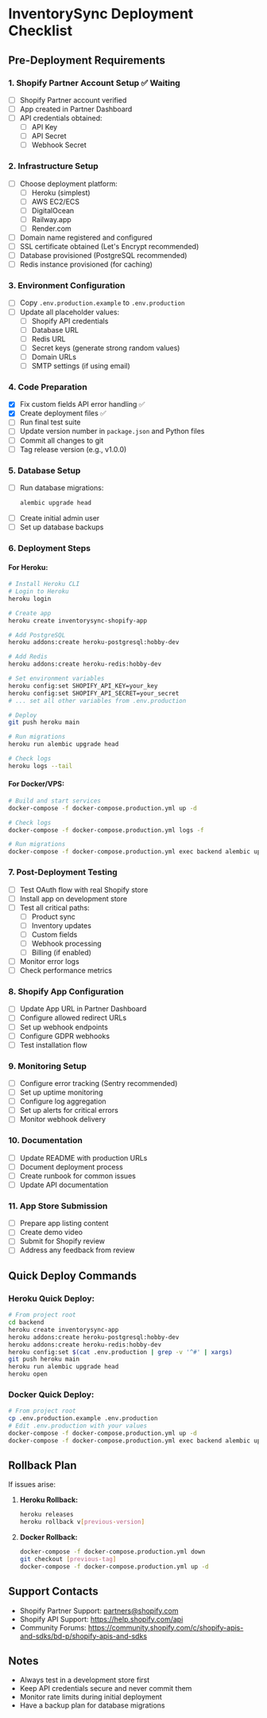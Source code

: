 # InventorySync Deployment Checklist

## Pre-Deployment Requirements

### 1. Shopify Partner Account Setup ✅ Waiting
- [ ] Shopify Partner account verified
- [ ] App created in Partner Dashboard
- [ ] API credentials obtained:
  - [ ] API Key
  - [ ] API Secret
  - [ ] Webhook Secret

### 2. Infrastructure Setup
- [ ] Choose deployment platform:
  - [ ] Heroku (simplest)
  - [ ] AWS EC2/ECS
  - [ ] DigitalOcean
  - [ ] Railway.app
  - [ ] Render.com
- [ ] Domain name registered and configured
- [ ] SSL certificate obtained (Let's Encrypt recommended)
- [ ] Database provisioned (PostgreSQL recommended)
- [ ] Redis instance provisioned (for caching)

### 3. Environment Configuration
- [ ] Copy `.env.production.example` to `.env.production`
- [ ] Update all placeholder values:
  - [ ] Shopify API credentials
  - [ ] Database URL
  - [ ] Redis URL
  - [ ] Secret keys (generate strong random values)
  - [ ] Domain URLs
  - [ ] SMTP settings (if using email)

### 4. Code Preparation
- [x] Fix custom fields API error handling ✅
- [x] Create deployment files ✅
- [ ] Run final test suite
- [ ] Update version number in `package.json` and Python files
- [ ] Commit all changes to git
- [ ] Tag release version (e.g., v1.0.0)

### 5. Database Setup
- [ ] Run database migrations:
  ```bash
  alembic upgrade head
  ```
- [ ] Create initial admin user
- [ ] Set up database backups

### 6. Deployment Steps

#### For Heroku:
```bash
# Install Heroku CLI
# Login to Heroku
heroku login

# Create app
heroku create inventorysync-shopify-app

# Add PostgreSQL
heroku addons:create heroku-postgresql:hobby-dev

# Add Redis
heroku addons:create heroku-redis:hobby-dev

# Set environment variables
heroku config:set SHOPIFY_API_KEY=your_key
heroku config:set SHOPIFY_API_SECRET=your_secret
# ... set all other variables from .env.production

# Deploy
git push heroku main

# Run migrations
heroku run alembic upgrade head

# Check logs
heroku logs --tail
```

#### For Docker/VPS:
```bash
# Build and start services
docker-compose -f docker-compose.production.yml up -d

# Check logs
docker-compose -f docker-compose.production.yml logs -f

# Run migrations
docker-compose -f docker-compose.production.yml exec backend alembic upgrade head
```

### 7. Post-Deployment Testing
- [ ] Test OAuth flow with real Shopify store
- [ ] Install app on development store
- [ ] Test all critical paths:
  - [ ] Product sync
  - [ ] Inventory updates
  - [ ] Custom fields
  - [ ] Webhook processing
  - [ ] Billing (if enabled)
- [ ] Monitor error logs
- [ ] Check performance metrics

### 8. Shopify App Configuration
- [ ] Update App URL in Partner Dashboard
- [ ] Configure allowed redirect URLs
- [ ] Set up webhook endpoints
- [ ] Configure GDPR webhooks
- [ ] Test installation flow

### 9. Monitoring Setup
- [ ] Configure error tracking (Sentry recommended)
- [ ] Set up uptime monitoring
- [ ] Configure log aggregation
- [ ] Set up alerts for critical errors
- [ ] Monitor webhook delivery

### 10. Documentation
- [ ] Update README with production URLs
- [ ] Document deployment process
- [ ] Create runbook for common issues
- [ ] Update API documentation

### 11. App Store Submission
- [ ] Prepare app listing content
- [ ] Create demo video
- [ ] Submit for Shopify review
- [ ] Address any feedback from review

## Quick Deploy Commands

### Heroku Quick Deploy:
```bash
# From project root
cd backend
heroku create inventorysync-app
heroku addons:create heroku-postgresql:hobby-dev
heroku addons:create heroku-redis:hobby-dev
heroku config:set $(cat .env.production | grep -v '^#' | xargs)
git push heroku main
heroku run alembic upgrade head
heroku open
```

### Docker Quick Deploy:
```bash
# From project root
cp .env.production.example .env.production
# Edit .env.production with your values
docker-compose -f docker-compose.production.yml up -d
docker-compose -f docker-compose.production.yml exec backend alembic upgrade head
```

## Rollback Plan

If issues arise:

1. **Heroku Rollback:**
   ```bash
   heroku releases
   heroku rollback v[previous-version]
   ```

2. **Docker Rollback:**
   ```bash
   docker-compose -f docker-compose.production.yml down
   git checkout [previous-tag]
   docker-compose -f docker-compose.production.yml up -d
   ```

## Support Contacts

- Shopify Partner Support: partners@shopify.com
- Shopify API Support: https://help.shopify.com/api
- Community Forums: https://community.shopify.com/c/shopify-apis-and-sdks/bd-p/shopify-apis-and-sdks

## Notes

- Always test in a development store first
- Keep API credentials secure and never commit them
- Monitor rate limits during initial deployment
- Have a backup plan for database migrations
